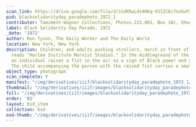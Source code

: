 ```yaml
---
scan_link: https://drive.google.com/file/d/1SdKRwL4s9HKq-43IZC6c7nzGuPZuWUWf/view?usp=sharing
pid: blacksolidarityday_paradephoto_1972_1
contributor: Tamiment-Wagner Collections, Photos.223.001, Box 18c, Shoot 720258
label: Black Solidarity Day Parade, 1972
_date: '1972'
author: Ron Tyson, The Daily Worker and The Daily World
location: New York, New York
description: Children, and adults pushing strollers, march in front of a banner that
  reads "Harlem Institute Marxist Studies." In the middleground of the photograph,
  an individual raises a fist in the air as a sign of Black power and solidarity.
  The child accompanying the person with the raised fist carries a small flag.
object_type: photograph
scan_complete: Y
manifest: "/img/derivatives/iiif/blacksolidarityday_paradephoto_1972_1/manifest.json"
thumbnail: "/img/derivatives/iiif/images/blacksolidarityday_paradephoto_1972_1/full/250,/0/default.jpg"
full: "/img/derivatives/iiif/images/blacksolidarityday_paradephoto_1972_1/full/1140,/0/default.jpg"
order: '01'
layout: bsd_item
collection: bsd
osd-thumb: "/img/derivatives/iiif/images/blacksolidarityday_paradephoto_1972_1/full/375,/0/default.jpg"
---
```

